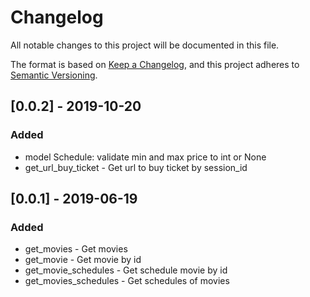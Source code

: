 # Changelog
All notable changes to this project will be documented in this file.

The format is based on [Keep a Changelog](https://keepachangelog.com/en/1.0.0/),
and this project adheres to [Semantic Versioning](https://semver.org/spec/v2.0.0.html).

## [0.0.2] - 2019-10-20
### Added
- model Schedule: validate min and max price to int or None
- get_url_buy_ticket - Get url to buy ticket by session_id

## [0.0.1] - 2019-06-19
### Added
- get_movies - Get movies
- get_movie - Get movie by id
- get_movie_schedules - Get schedule movie by id
- get_movies_schedules - Get schedules of movies
